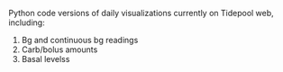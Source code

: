 
Python code versions of daily visualizations currently on Tidepool web, including:

1. Bg and continuous bg readings
2. Carb/bolus amounts
3. Basal levelss
